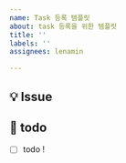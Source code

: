 ```yaml
---
name: Task 등록 템플릿
about: task 등록을 위한 템플릿
title: ''
labels: ''
assignees: lenamin

---
```


## 💡 Issue
<!-- 이슈에 대한 내용을 설명해주세요. -->

## 📝  todo
- [ ] todo !
<!-- 해야 할 일들을 적어주세요. -->
